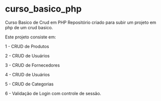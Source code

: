# curso_basico_php
Curso Basico de Crud em PHP
Repositório criado para subir um projeto em php de um crud basico.

Este projeto consiste em:

1 - CRUD de Produtos

2 - CRUD de Usuários

3 - CRUD de Fornecedores

4 - CRUD de Usuários

5 - CRUD de Categorias

6 - Validação de Login com controle de sessão.
